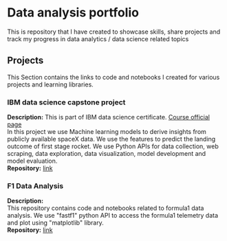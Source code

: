# Data analysis portfolio
This is repository that I have created to showcase skills, share projects and track my progress in data analytics / data science related topics
## Projects
This Section contains the links to code and notebooks I created for various projects and learning libraries.
### IBM data science capstone project
**Description:** This is part of IBM data science certificate. [Course official page](https://www.coursera.org/learn/applied-data-science-capstone/home/info)
<br>In this project we use Machine learning models to derive insights from publicly available spaceX data. We use the features to predict the landing outcome of first stage rocket.  We use Python APIs for data collection, web scraping, data exploration, data visualization, model development and model evaluation.
<br>
**Repository:** [link](https://github.com/harshalingala/datascience_capstone_project)
### F1 Data Analysis
**Description:**<br>
This repository contains code and notebooks related to formula1 data analysis. We use "fastf1" python API to access the formula1 telemetry data and plot using "matplotlib" library.
<br>
**Repository:** [link](https://github.com/harshalingala/f1_data_analysis)
